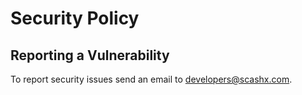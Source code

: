 # Security Policy

## Reporting a Vulnerability

To report security issues send an email to developers@scashx.com.

